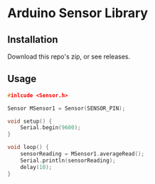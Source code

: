 # Arduino Sensor Library

## Installation
Download this repo's zip, or see releases.


## Usage

```cpp
#inlcude <Sensor.h>

Sensor MSensor1 = Sensor(SENSOR_PIN);

void setup() {
    Serial.begin(9600);
}

void loop() {
    sensorReading = MSensor1.averageRead();
    Serial.println(sensorReading);
    delay(10);
}

```

